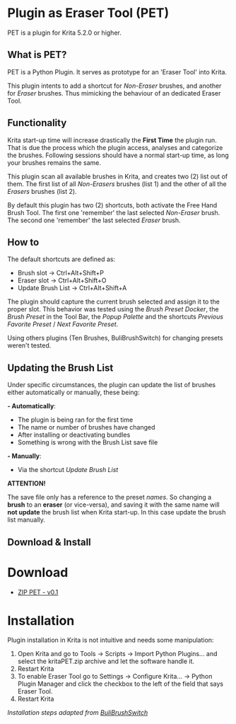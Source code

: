 
# Plugin as Eraser Tool (PET)

PET is a plugin for Krita 5.2.0 or higher.

## What is PET?

PET is a Python Plugin. It serves as prototype for an 'Eraser Tool' into Krita.

This plugin intents to add a shortcut for *Non-Eraser* brushes, and another for *Eraser* brushes. Thus mimicking the behaviour of an dedicated Eraser Tool.
## Functionality

Krita start-up time will increase drastically the **First Time** the plugin run. That is due the process which the plugin access, analyses and categorize the brushes. Following sessions should have a normal start-up time, as long your brushes remains the same.

This plugin scan all available brushes in Krita, and creates two (2) list out of them. The first list of all *Non-Erasers* brushes (list 1) and the other of all the *Erasers* brushes (list 2).

By default this plugin has two (2) shortcuts, both activate the Free Hand Brush Tool. The first one 'remember' the last selected *Non-Eraser* brush. The second one 'remember' the last selected *Eraser* brush.

## How to


The default shortcuts are defined as:
* Brush slot -> Ctrl+Alt+Shift+P
* Eraser slot -> Ctrl+Alt+Shift+O
* Update Brush List -> Ctrl+Alt+Shift+A

The plugin should capture the current brush selected and assign it to the proper slot. This behavior was tested using the *Brush Preset Docker*, the *Brush Preset* in the Tool Bar, the *Popup Palette* and the shortcuts *Previous Favorite Preset* / *Next Favorite Preset*.

Using others plugins (Ten Brushes, BuliBrushSwitch) for changing presets weren't tested.
## Updating the Brush List

Under specific circumstances, the plugin can update the list of brushes either automatically or manually, these being:

**- Automatically**:
* The plugin is being ran for the first time
* The name or number of brushes have changed
* After installing or deactivating bundles
* Something is wrong with the Brush List save file

**- Manually**:
* Via the shortcut *Update Brush List*

**ATTENTION!**

The save file only has a reference to the preset *names*. So changing a **brush** to an **eraser** (or vice-versa), and saving it with the same name will **not update** the brush list when Krita start-up. In this case update the brush list manually.

## Download & Install

# Download

* [ZIP PET - v0.1](https://github.com/daishishi/PluginEraserTool)

# Installation

Plugin installation in Krita is not intuitive and needs some manipulation:

1. Open Krita and go to Tools -> Scripts -> Import Python Plugins... and select the kritaPET.zip archive and let the software handle it.
2. Restart Krita
3. To enable Eraser Tool go to Settings -> Configure Krita... -> Python Plugin Manager and click the checkbox to the left of the field that says Eraser Tool.
4. Restart Krita

*Installation steps adapted from [BuliBrushSwitch](https://github.com/Grum999/BuliBrushSwitch)*

